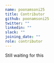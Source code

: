 ```yaml
---
name: poonamsoni25
title: Contributor
github: poonamsoni25
twitter: ""
linkedin: ""
slack: ""
joining_date: ""
role: contributor
---
```


Still waiting for this

